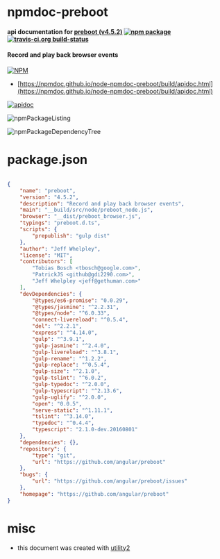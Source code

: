 # npmdoc-preboot

#### api documentation for  [preboot (v4.5.2)](https://github.com/angular/preboot)  [![npm package](https://img.shields.io/npm/v/npmdoc-preboot.svg?style=flat-square)](https://www.npmjs.org/package/npmdoc-preboot) [![travis-ci.org build-status](https://api.travis-ci.org/npmdoc/node-npmdoc-preboot.svg)](https://travis-ci.org/npmdoc/node-npmdoc-preboot)

#### Record and play back browser events

[![NPM](https://nodei.co/npm/preboot.png?downloads=true&downloadRank=true&stars=true)](https://www.npmjs.com/package/preboot)

- [https://npmdoc.github.io/node-npmdoc-preboot/build/apidoc.html](https://npmdoc.github.io/node-npmdoc-preboot/build/apidoc.html)

[![apidoc](https://npmdoc.github.io/node-npmdoc-preboot/build/screenCapture.buildCi.browser.%252Ftmp%252Fbuild%252Fapidoc.html.png)](https://npmdoc.github.io/node-npmdoc-preboot/build/apidoc.html)

![npmPackageListing](https://npmdoc.github.io/node-npmdoc-preboot/build/screenCapture.npmPackageListing.svg)

![npmPackageDependencyTree](https://npmdoc.github.io/node-npmdoc-preboot/build/screenCapture.npmPackageDependencyTree.svg)



# package.json

```json

{
    "name": "preboot",
    "version": "4.5.2",
    "description": "Record and play back browser events",
    "main": "__build/src/node/preboot_node.js",
    "browser": "__dist/preboot_browser.js",
    "typings": "preboot.d.ts",
    "scripts": {
        "prepublish": "gulp dist"
    },
    "author": "Jeff Whelpley",
    "license": "MIT",
    "contributors": [
        "Tobias Bosch <tbosch@google.com>",
        "PatrickJS <github@gdi2290.com>",
        "Jeff Whelpley <jeff@gethuman.com>"
    ],
    "devDependencies": {
        "@types/es6-promise": "0.0.29",
        "@types/jasmine": "^2.2.31",
        "@types/node": "^6.0.33",
        "connect-livereload": "^0.5.4",
        "del": "^2.2.1",
        "express": "^4.14.0",
        "gulp": "^3.9.1",
        "gulp-jasmine": "^2.4.0",
        "gulp-livereload": "^3.8.1",
        "gulp-rename": "^1.2.2",
        "gulp-replace": "^0.5.4",
        "gulp-size": "^2.1.0",
        "gulp-tslint": "^6.0.2",
        "gulp-typedoc": "^2.0.0",
        "gulp-typescript": "^2.13.6",
        "gulp-uglify": "^2.0.0",
        "open": "0.0.5",
        "serve-static": "^1.11.1",
        "tslint": "^3.14.0",
        "typedoc": "^0.4.4",
        "typescript": "2.1.0-dev.20160801"
    },
    "dependencies": {},
    "repository": {
        "type": "git",
        "url": "https://github.com/angular/preboot"
    },
    "bugs": {
        "url": "https://github.com/angular/preboot/issues"
    },
    "homepage": "https://github.com/angular/preboot"
}
```



# misc
- this document was created with [utility2](https://github.com/kaizhu256/node-utility2)
